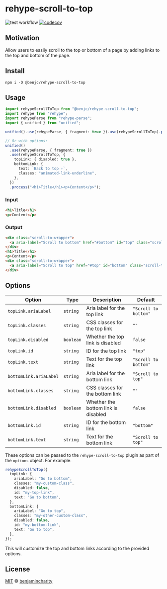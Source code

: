 # rehype-scroll-to-top

![test workflow](https://github.com/benjamincharity/rehype-scroll-to-top/actions/workflows/test.yml/badge.svg)
[![codecov](https://codecov.io/gh/benjamincharity/rehype-scroll-to-top/branch/main/graph/badge.svg?token=T3Z18P56LV)](https://codecov.io/gh/benjamincharity/rehype-scroll-to-top)

## Motivation

Allow users to easily scroll to the top or bottom of a page by adding links to the top and bottom of the page.

## Install

```
npm i -D @benjc/rehype-scroll-to-top
```

## Usage

```typescript
import rehypeScrollToTop from "@benjc/rehype-scroll-to-top";
import rehype from "rehype";
import rehypeParse from "rehype-parse";
import { unified } from "unified";

unified().use(rehypeParse, { fragment: true }).use(rehypeScrollToTop).process("<h1>Title</h1><p>Content</p>");

// Or with options:
unified()
  .use(rehypeParse, { fragment: true })
  .use(rehypeScrollToTop, {
    topLink: { disabled: true },
    bottomLink: {
      text: `Back to top ↑`,
      classes: "animated-link-underline",
    },
  })
  .process("<h1>Title</h1><p>Content</p>");
```

### Input

```html
<h1>Title</h1>
<p>Content</p>
```

### Output

```html
<div class="scroll-to-wrapper">
  <a aria-label="Scroll to bottom" href="#bottom" id="top" class="scroll-to scroll-to--top">Scroll to bottom</a>
</div>
<h1>Title</h1>
<p>Content</p>
<div class="scroll-to-wrapper">
  <a aria-label="Scroll to top" href="#top" id="bottom" class="scroll-to scroll-to--bottom">Scroll to top</a>
</div>
```

## Options

| Option                 | Type      | Description                         | Default              |
| ---------------------- | --------- | ----------------------------------- | -------------------- |
| `topLink.ariaLabel`    | `string`  | Aria label for the top link         | `"Scroll to bottom"` |
| `topLink.classes`      | `string`  | CSS classes for the top link        | `""`                 |
| `topLink.disabled`     | `boolean` | Whether the top link is disabled    | `false`              |
| `topLink.id`           | `string`  | ID for the top link                 | `"top"`              |
| `topLink.text`         | `string`  | Text for the top link               | `"Scroll to bottom"` |
| `bottomLink.ariaLabel` | `string`  | Aria label for the bottom link      | `"Scroll to top"`    |
| `bottomLink.classes`   | `string`  | CSS classes for the bottom link     | `""`                 |
| `bottomLink.disabled`  | `boolean` | Whether the bottom link is disabled | `false`              |
| `bottomLink.id`        | `string`  | ID for the bottom link              | `"bottom"`           |
| `bottomLink.text`      | `string`  | Text for the bottom link            | `"Scroll to top"`    |

These options can be passed to the `rehype-scroll-to-top` plugin as part of the `options` object. For example:

```typescript
rehypeScrollToTop({
  topLink: {
    ariaLabel: "Go to bottom",
    classes: "my-custom-class",
    disabled: false,
    id: "my-top-link",
    text: "Go to bottom",
  },
  bottomLink: {
    ariaLabel: "Go to top",
    classes: "my-other-custom-class",
    disabled: false,
    id: "my-bottom-link",
    text: "Go to top",
  },
});
```

This will customize the top and bottom links according to the provided options.

## License

[MIT][license] © [benjamincharity][author]

[license]: license
[author]: https://www.benjamincharity.com
